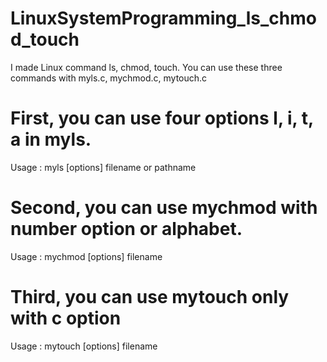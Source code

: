 # LinuxSystemProgramming_ls_chmod_touch
I made Linux command ls, chmod, touch.
You can use these three commands with myls.c, mychmod.c, mytouch.c
# First, you can use four options l, i, t, a in myls.
Usage : myls [options] filename or pathname
  
# Second, you can use mychmod with number option or alphabet.
Usage : mychmod [options] filename
  
# Third, you can use mytouch only with c option
Usage : mytouch [options] filename

